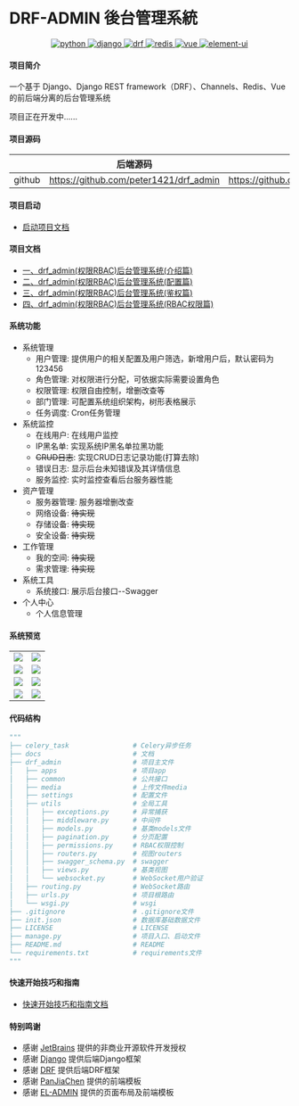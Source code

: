 # DRF-ADMIN 後台管理系統


<p align="center">
  <a href="https://www.python.org/">
    <img src="https://img.shields.io/badge/python-3.6.2-brightgreen.svg" alt="python">
  </a>
  <a href="https://docs.djangoproject.com/zh-hans/2.2/">
    <img src="https://img.shields.io/badge/django-2.2.18-brightgreen.svg" alt="django">
  </a>
  <a href="https://www.django-rest-framework.org/">
    <img src="https://img.shields.io/badge/django%20rest%20framework-3.11.2-brightgreen.svg" alt="drf">
  </a>
  <a href="https://redis.io/">
    <img src="https://img.shields.io/badge/redis-3.2.100-brightgreen.svg" alt="redis">
  </a>
  <a href="https://github.com/vuejs/vue">
    <img src="https://img.shields.io/badge/vue-2.6.10-brightgreen.svg" alt="vue">
  </a>
  <a href="https://github.com/ElemeFE/element">
    <img src="https://img.shields.io/badge/element--ui-2.7.0-brightgreen.svg" alt="element-ui">
  </a>
</p>

#### 项目简介
一个基于 Django、Django REST framework（DRF）、Channels、Redis、Vue的前后端分离的后台管理系统

项目正在开发中......

#### 项目源码
|     |   后端源码  |   前端源码  |
|---  |--- | --- |
|  github   |  https://github.com/peter1421/drf_admin   |  https://github.com/peter1421/fe_admin   |

#### 项目启动
* [启动项目文档](https://github.com/peter1421/drf_admin/blob/master/doc/run_drf.md)

#### 项目文档
* [一、drf_admin(权限RBAC)后台管理系统(介绍篇)](https://blog.csdn.net/Mr_w_ang/article/details/111303774)
* [二、drf_admin(权限RBAC)后台管理系统(配置篇)](https://blog.csdn.net/Mr_w_ang/article/details/113483668)
* [三、drf_admin(权限RBAC)后台管理系统(鉴权篇)](https://blog.csdn.net/Mr_w_ang/article/details/113484448)
* [四、drf_admin(权限RBAC)后台管理系统(RBAC权限篇)](https://blog.csdn.net/Mr_w_ang/article/details/114898401)

####  系统功能
- 系统管理
    - 用户管理: 提供用户的相关配置及用户筛选，新增用户后，默认密码为123456
    - 角色管理: 对权限进行分配，可依据实际需要设置角色
    - 权限管理: 权限自由控制，增删改查等
    - 部门管理: 可配置系统组织架构，树形表格展示
    - 任务调度: Cron任务管理
- 系统监控
    - 在线用户: 在线用户监控
    - IP黑名单: 实现系统IP黑名单拉黑功能
    - ~~CRUD日志~~: 实现CRUD日志记录功能(打算去除)
    - 错误日志: 显示后台未知错误及其详情信息
    - 服务监控: 实时监控查看后台服务器性能
- 资产管理
    - 服务器管理: 服务器增删改查
    - 网络设备: ~~待实现~~
    - 存储设备: ~~待实现~~
    - 安全设备: ~~待实现~~
- 工作管理
    - 我的空间: ~~待实现~~
    - 需求管理: ~~待实现~~
- 系统工具
    - 系统接口: 展示后台接口--Swagger
- 个人中心
    - 个人信息管理

#### 系统预览
<table>
    <tr>
        <td><img src="https://img-blog.csdnimg.cn/2020111416290077.png" border="0" /></td>
        <td><img src="https://img-blog.csdnimg.cn/20201114162859446.png" border="0" /></td>
    </tr>
    <tr>
        <td><img src="https://img-blog.csdnimg.cn/20201114162858969.png" border="0" /></td>
        <td><img src="https://img-blog.csdnimg.cn/20201114162858867.png" border="0" /></td>
    </tr>
    <tr>
        <td><img src="https://img-blog.csdnimg.cn/20201114162858866.png" border="0" /></td>
        <td><img src="https://img-blog.csdnimg.cn/20201114162858950.png" border="0" /></td>
    </tr>
    <tr>
        <td><img src="https://img-blog.csdnimg.cn/20201114162858834.png" border="0" /></td>
        <td><img src="https://img-blog.csdnimg.cn/20201114162859656.png" border="0" /></td>
    </tr>
</table>

#### 代码结构
```python
"""
├── celery_task                # Celery异步任务
├── docs                       # 文档
├── drf_admin                  # 项目主文件
│   ├── apps                   # 项目app
│   ├── common                 # 公共接口
│   ├── media                  # 上传文件media
│   ├── settings               # 配置文件
│   ├── utils                  # 全局工具
│   │   ├── exceptions.py      # 异常捕获
│   │   ├── middleware.py      # 中间件
│   │   ├── models.py          # 基类models文件
│   │   ├── pagination.py      # 分页配置
│   │   ├── permissions.py     # RBAC权限控制
│   │   ├── routers.py         # 视图routers
│   │   ├── swagger_schema.py  # swagger
│   │   ├── views.py           # 基类视图
│   │   └── websocket.py       # WebSocket用户验证
│   ├── routing.py             # WebSocket路由
│   ├── urls.py                # 项目根路由
│   └── wsgi.py                # wsgi
├── .gitignore                 # .gitignore文件
├── init.json                  # 数据库基础数据文件
├── LICENSE                    # LICENSE
├── manage.py                  # 项目入口、启动文件
├── README.md                  # README
└── requirements.txt           # requirements文件
"""
```

#### 快速开始技巧和指南
* [快速开始技巧和指南文档](https://github.com/TianPangJi/drf_admin/blob/master/doc/quick_start.md)

#### 特别鸣谢
- 感谢 [JetBrains](https://www.jetbrains.com/) 提供的非商业开源软件开发授权
- 感谢 [Django](https://github.com/django/django) 提供后端Django框架
- 感谢 [DRF](https://github.com/encode/django-rest-framework) 提供后端DRF框架
- 感谢 [PanJiaChen](https://github.com/PanJiaChen/vue-element-admin) 提供的前端模板
- 感谢 [EL-ADMIN](https://github.com/elunez/eladmin) 提供的页面布局及前端模板
